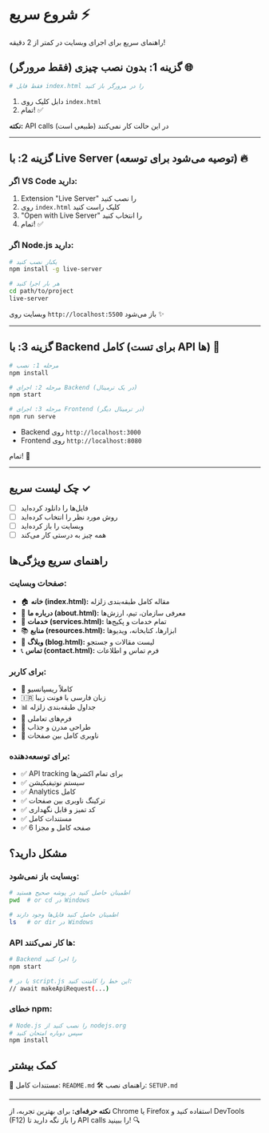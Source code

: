 # شروع سریع ⚡

راهنمای سریع برای اجرای وبسایت در کمتر از 2 دقیقه!

## گزینه 1: بدون نصب چیزی (فقط مرورگر) 🌐

```bash
# فقط فایل index.html را در مرورگر باز کنید
```

1. دابل کلیک روی `index.html`
2. تمام! ✅

**نکته:** API calls در این حالت کار نمی‌کنند (طبیعی است)

---

## گزینه 2: با Live Server (توصیه می‌شود برای توسعه) 🔥

### اگر VS Code دارید:

1. Extension "Live Server" را نصب کنید
2. روی `index.html` کلیک راست کنید
3. "Open with Live Server" را انتخاب کنید
4. تمام! ✅

### اگر Node.js دارید:

```bash
# یکبار نصب کنید
npm install -g live-server

# هر بار اجرا کنید
cd path/to/project
live-server
```

وبسایت روی `http://localhost:5500` باز می‌شود ✨

---

## گزینه 3: با Backend کامل (برای تست API ها) 🚀

```bash
# مرحله 1: نصب
npm install

# مرحله 2: اجرای Backend (در یک ترمینال)
npm start

# مرحله 3: اجرای Frontend (در ترمینال دیگر)
npm run serve
```

- Backend روی `http://localhost:3000`
- Frontend روی `http://localhost:8080`

تمام! 🎉

---

## چک لیست سریع ✓

- [ ] فایل‌ها را دانلود کرده‌اید
- [ ] روش مورد نظر را انتخاب کرده‌اید
- [ ] وبسایت را باز کرده‌اید
- [ ] همه چیز به درستی کار می‌کند

## راهنمای سریع ویژگی‌ها

### صفحات وبسایت:

- 🏠 **خانه (index.html):** مقاله کامل طبقه‌بندی زلزله
- 👥 **درباره ما (about.html):** معرفی سازمان، تیم، ارزش‌ها
- 💼 **خدمات (services.html):** تمام خدمات و پکیج‌ها
- 📚 **منابع (resources.html):** ابزارها، کتابخانه، ویدیوها
- 📰 **وبلاگ (blog.html):** لیست مقالات و جستجو
- 📞 **تماس (contact.html):** فرم تماس و اطلاعات

### برای کاربر:

- 📱 کاملاً ریسپانسیو
- 🇮🇷 زبان فارسی با فونت زیبا
- 📊 جداول طبقه‌بندی زلزله
- 📧 فرم‌های تعاملی
- 🎨 طراحی مدرن و جذاب
- 🔗 ناوبری کامل بین صفحات

### برای توسعه‌دهنده:

- ✅ API tracking برای تمام اکشن‌ها
- ✅ سیستم نوتیفیکیشن
- ✅ Analytics کامل
- ✅ ترکینگ ناوبری بین صفحات
- ✅ کد تمیز و قابل نگهداری
- ✅ مستندات کامل
- ✅ 6 صفحه کامل و مجزا

## مشکل دارید؟

### وبسایت باز نمی‌شود:

```bash
# اطمینان حاصل کنید در پوشه صحیح هستید
pwd  # or cd در Windows

# اطمینان حاصل کنید فایل‌ها وجود دارند
ls   # or dir در Windows
```

### API ها کار نمی‌کنند:

```bash
# Backend را اجرا کنید
npm start

# یا در script.js این خط را کامنت کنید:
// await makeApiRequest(...)
```

### خطای npm:

```bash
# Node.js را نصب کنید از nodejs.org
# سپس دوباره امتحان کنید
npm install
```

## کمک بیشتر

📖 مستندات کامل: `README.md`
🛠️ راهنمای نصب: `SETUP.md`

---

**نکته حرفه‌ای:** برای بهترین تجربه، از Chrome یا Firefox استفاده کنید و DevTools (F12) را باز نگه دارید تا API calls را ببینید! 🔍
